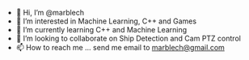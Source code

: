 - 👋 Hi, I’m @marblech
- 👀 I’m interested in Machine Learning, C++ and Games
- 🌱 I’m currently learning C++ and Machine Learning
- 💞️ I’m looking to collaborate on Ship Detection and Cam PTZ control 
- 📫 How to reach me ... send me email to marblech@gmail.com

<!---
marblech/marblech is a ✨ special ✨ repository because its `README.md` (this file) appears on your GitHub profile.
You can click the Preview link to take a look at your changes.
--->
